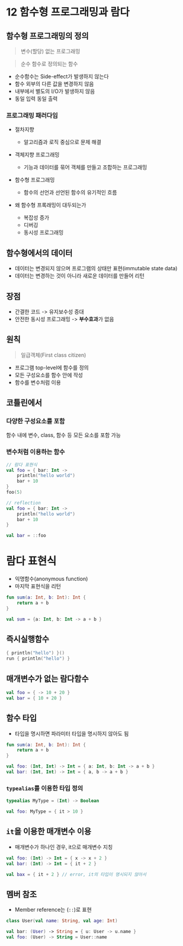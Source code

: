 # 12 함수형 프로그래밍과 람다

## 함수형 프로그래밍의 정의

> 변수(할당) 없는 프로그래밍  

> 순수 함수로 정의되는 함수

* 순수함수는 Side-effect가 발생하지 않는다
* 함수 외부의 다른 값을 변경하지 않음
* 내부에서 별도의 I/O가 발생하지 않음
* 동일 입력 동일 출력

### 프로그래밍 패러다임

* 절차지향
  * 알고리즘과 로직 중심으로 문제 해결
* 객체지향 프로그래밍
  * 기능과 데이터를 묶어 객체를 만들고 조합하는 프로그래밍
* 함수형 프로그래밍
  * 함수의 선언과 선언된 함수의 유기적인 흐름

* 왜 함수형 프록래밍이 대두되는가
  * 복잡성 증가
  * 디버깅
  * 동시성 프로그래밍

## 함수형에서의 데이터

* 데이터는 변경되지 않으며 프로그램의 상태만 표현(immutable state data)
* 데이터는 변경하는 것이 아니라 새로운 데이터를 만들어 리턴

## 장점

* 간결한 코드 -> 유지보수성 증대
* 안전한 동시성 프로그래밍 -> **부수효과**가 없음

## 원칙

> 일급객체(First class citizen)

* 프로그램 top-level에 함수를 정의
* 모든 구성요소를 함수 안에 작성
* 함수를 변수처럼 이용

## 코틀린에서

### 다양한 구성요소를 포함

함수 내에 변수, class, 함수 등 모든 요소를 포함 가능

### 변수처럼 이용하는 함수

```kotlin
// 람다 표현식
val foo = { bar: Int ->
    println("hello world")
    bar + 10
}
foo(5)
```
```kotlin
// reflection
val foo = { bar: Int ->
    println("hello world")
    bar + 10
}

val bar = ::foo
```

# 람다 표현식

* 익명함수(anonymous function)
* 마지막 표현식을 리턴

```kotlin
fun sum(a: Int, b: Int): Int {
    return a + b
}
```
```kotlin
val sum = {a: Int, b: Int -> a + b }
```

## 즉시실행함수

```kotlin
{ println("hello") }()
run { println("hello") }
```

## 매개변수가 없는 람다함수

```kotlin
val foo = { -> 10 + 20 }
val bar = { 10 + 20 }
```

## 함수 타입

* 타입을 명시하면 파라미터 타입을 명시하지 않아도 됨

```kotlin
fun sum(a: Int, b: Int): Int {
    return a + b
}

val foo: (Int, Int) -> Int = { a: Int, b: Int -> a + b }
val bar: (Int, Int) -> Int = { a, b -> a + b }
```

### `typealias`를 이용한 타입 정의

```kotlin
typealias MyType = (Int) -> Boolean

val foo: MyType = { it > 10 }
```

## `it`을 이용한 매개변수 이용

* 매개변수가 하나인 경우, it으로 매개변수 지칭

```kotlin
val foo: (Int) -> Int = { x -> x + 2 }
val bar: (Int) -> Int = { it + 2 }

val bax = { it + 2 } // error, it의 타입이 명시되지 않아서
```

## 멤버 참조

* Member reference는 (`::`)로 표현

```kotlin
class User(val name: String, val age: Int)

val bar: (User) -> String = { u: User -> u.name }
val foo: (User) -> String = User::name
```